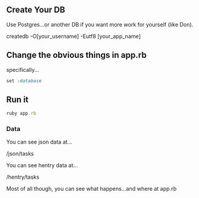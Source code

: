 ## Create Your DB

Use Postgres...or another DB if you want more work for yourself (like Don).

createdb -O[your_username] -Eutf8 [your_app_name]

## Change the obvious things in app.rb

specifically...

```ruby
set :database
```

## Run it

```ruby
ruby app.rb
```

### Data

You can see json data at...

/json/tasks

You can see hentry data at...

/hentry/tasks

Most of all though, you can see what happens...and where at app.rb
